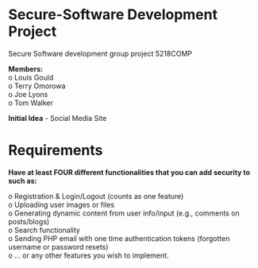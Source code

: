 # Secure-Software Development Project
Secure Software development group project 5218COMP <br>

**Members:** <br>
o Louis Gould <br>
o Terry Omorowa <br>
o Joe Lyons <br>
o Tom Walker <br>

**Initial Idea** - Social Media Site <br>

# Requirements

**Have at least FOUR different functionalities that you can add security to such as:** <br>

o Registration & Login/Logout (counts as one feature) <br>
o Uploading user images or files <br>
o Generating dynamic content from user info/input (e.g., comments on posts/blogs) <br>
o Search functionality <br>
o Sending PHP email with one time authentication tokens (forgotten username or password resets) <br>
o ... or any other features you wish to implement. <br>


